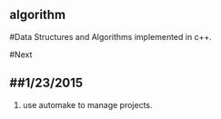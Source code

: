 algorithm
---

#Data Structures and Algorithms implemented in c++.

#Next 

##1/23/2015
---
1. use automake to manage projects.


